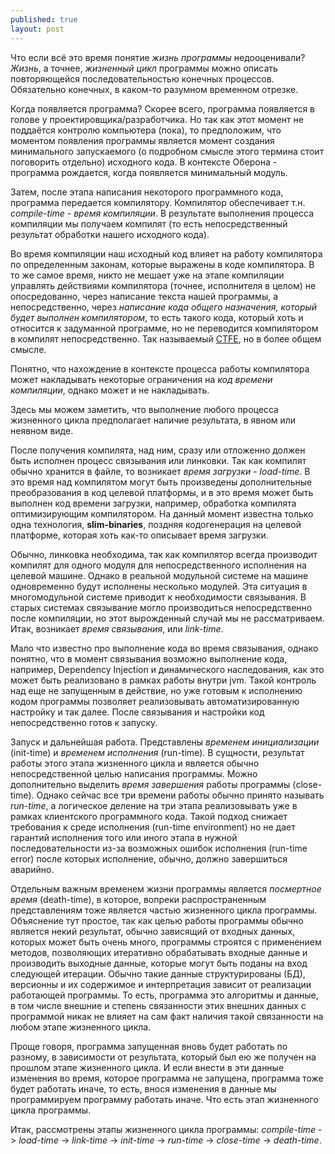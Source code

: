 ```yaml
---
published: true
layout: post
---
```


Что если всё это время понятие *жизнь программы* недооценивали? *Жизнь*, а точнее, *жизненный цикл* программы можно описать повторяющейся последовательностью конечных процессов. Обязательно конечных, в каком-то разумном временном отрезке.

Когда появляется программа? Скорее всего, программа появляется в голове у проектировщика/разработчика. Но так как этот момент не поддаётся контролю компьютера (пока), то предположим, что моментом появления программы является момент создания минимального запускаемого (о подробном смысле этого термина стоит поговорить отдельно) исходного кода. В контексте Оберона - программа рождается, когда появляется минимальный модуль.

Затем, после этапа написания некоторого программного кода, программа передается компилятору. Компилятор обеспечивает т.н. *compile-time* - *время компиляции*. В результате выполнения процесса компиляции мы получаем компилят (то есть непосредственный результат обработки нашего исходного кода). 

Во время компиляции наш исходный код влияет на работу компилятора по определенным законам, которые выражены в коде компилятора. В то же самое время, никто не мешает уже на этапе компиляции управлять действиями компилятора (точнее, исполнителя в целом) не опосредованно, через написание текста нашей программы, а непосредственно, через *написание кода общего назначения, который будет выполнен компилятором*, то есть такого кода, который хоть и относится к задуманной программе, но не переводится компилятором в компилят непосредственно. Так называемый [CTFE](https://en.wikipedia.org/wiki/Compile_time_function_execution), но в более общем смысле. 

Понятно, что нахождение в контексте процесса работы компилятора может накладывать некоторые ограничения на *код времени компиляции*, однако может и не накладывать. 

Здесь мы можем заметить, что выполнение любого процесса жизненного цикла предполагает наличие результата, в явном или неявном виде. 

После получения компилята, над ним, сразу или отложенно должен быть исполнен процесс связывания или линковки. Так как компилят обычно хранится в файле, то возникает *время загрузки* - *load-time*. В это время над компилятом могут быть произведены дополнительные преобразования в код целевой платформы, и в это время может быть выполнен код времени загрузки, например, обработка компилята оптимизирующим компилятором. На данный момент известна только одна технология, **slim-binaries**, поздняя кодогенерация на целевой платформе, которая хоть как-то описывает время загрузки. 

Обычно, линковка необходима, так как компилятор всегда производит компилят для одного модуля для непосредственного исполнения на целевой машине. Однако в реальной модульной системе на машине одновременно будут исполнены несколько модулей. Эта ситуация в многомодульной системе приводит к необходимости связывания. В старых системах связывание могло производиться непосредственно после компиляции, но этот вырожденный случай мы не рассматриваем. Итак, возникает *время связывания*, или *link-time*. 

Мало что известно про выполнение кода во время связывания, однако понятно, что в момент связывания возможно выполнение кода, например, Dependency Injection и динамического наследования, как это может быть реализовано в рамках работы внутри jvm. Такой контроль над еще не запущенным в действие, но уже готовым к исполнению кодом программы позволяет реализовывать автоматизированную настройку и так далее. После связывания и настройки код непосредственно готов к запуску.

Запуск и дальнейшая работа. Представлены *временем инициализации* (init-time) и *временем исполнения* (run-time). В сущности, результат работы этого этапа жизненного цикла и является обычно непосредственной целью написания программы. Можно дополнительно выделить *время завершения* работы программы (close-time). Однако сейчас все три времени работы обычно принято называть *run-time*, а логическое деление на три этапа реализовывать уже в рамках клиентского программного кода. Такой подход снижает требования к среде исполнения (run-time environment) но не дает гарантий исполнения того или иного этапа в нужной последовательности из-за возможных ошибок исполнения (run-time error) после которых исполнение, обычно, должно завершиться аварийно.

Отдельным важным временем жизни программы является *посмертное время* (death-time), в которое, вопреки распространенным представлениям тоже является частью жизненного цикла программы. Объяснение тут простое, так как целью работы программы обычно является некий результат, обычно зависящий от входных данных, которых может быть очень много, программы строятся с применением методов, позволяющих итеративно обрабатывать входные данные и производить выходные данные, которые могут быть поданы на вход следующей итерации. Обычно такие данные структурированы (БД), версионны и их содержимое и интерпретация зависит от реализации работающей программы. То есть, программа это алгоритмы и данные, в том числе внешние и степень связанности этих внешних данных с программой никак не влияет на сам факт наличия такой связанности на любом этапе жизненного цикла.

Проще говоря, программа запущенная вновь будет работать по разному, в зависимости от результата, который был ею же получен на прошлом этапе жизненного цикла. И если внести в эти данные изменения во время, которое программа не запущена, программа тоже будет работать иначе, то есть, внося изменения в данные мы программируем программу работать иначе. Что есть этап жизненного цикла программы.

Итак, рассмотрены этапы жизненного цикла программы: *compile-time* -> *load-time* -> *link-time* -> *init-time* -> *run-time* -> *close-time* -> *death-time*. 
